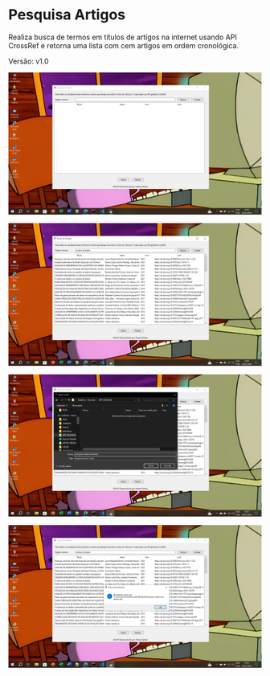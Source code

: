 # Pesquisa Artigos
Realiza busca de termos em títulos de artigos na internet usando API CrossRef e retorna uma lista com cem artigos em ordem cronológica.

Versão: v1.0

![Tela Inicial](/tela01.png)

![Tela Resultados](/tela02.png)

![Tela Salvamento](/tela03.png)

![Resultado Salvamento](/tela04.png)
